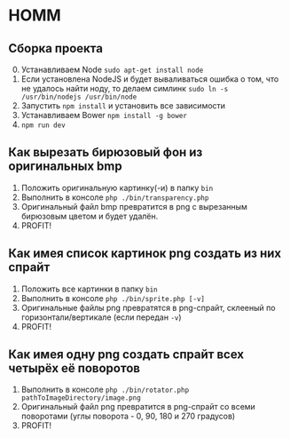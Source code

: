 # HOMM

## Сборка проекта

0. Устанавливаем Node `sudo apt-get install node`
1. Если установлена NodeJS и будет вываливаться ошибка о том, что не удалось найти ноду, то делаем симлинк `sudo ln -s /usr/bin/nodejs /usr/bin/node`
2. Запустить `npm install` и установить все зависимости
3. Устанавливаем Bower `npm install -g bower`
4. `npm run dev`

## Как вырезать бирюзовый фон из оригинальных bmp

1. Положить оригинальную картинку(-и) в папку `bin`
2. Выполнить в консоле `php ./bin/transparency.php`
3. Оригинальный файл bmp превратится в png с вырезанным бирюзовым цветом и будет удалён.
4. PROFIT!

## Как имея список картинок png создать из них спрайт

1. Положить все картинки в папку `bin`
2. Выполнить в консоле `php ./bin/sprite.php [-v]`
3. Оригинальные файлы png превратятся в png-спрайт, склееный по горизонтали/вертикале (если передан `-v`)
4. PROFIT!

## Как имея одну png создать спрайт всех четырёх её поворотов

1. Выполнить в консоле `php ./bin/rotator.php pathToImageDirectory/image.png`
2. Оригинальный файл png превратится в png-спрайт со всеми поворотами (углы поворота - 0, 90, 180 и 270 градусов)
3. PROFIT!
